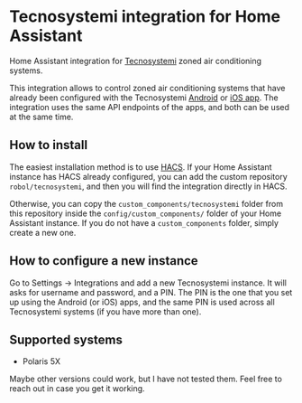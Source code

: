 # Tecnosystemi integration for Home Assistant
Home Assistant integration for [Tecnosystemi](https://www.tecnosystemi.com) zoned air conditioning systems.

This integration allows to control zoned air conditioning systems that have already been configured with
the Tecnosystemi [Android](https://play.google.com/store/apps/details?id=it.tecnosystemi.TS) or 
[iOS app](https://apps.apple.com/it/app/tecnosystemi/id6450835877). 
The integration uses the same API endpoints of the apps, and both can be used at the same time.

## How to install

The easiest installation method is to use [HACS](https://www.hacs.xyz/). If your Home Assistant 
instance has HACS already configured, you can add the custom repository ```robol/tecnosystemi```, 
and then you will find the integration directly in HACS.

Otherwise, you can copy the ``custom_components/tecnosystemi`` folder from 
this repository inside the ``config/custom_components/`` folder of your Home Assistant instance. 
If you do not have a ``custom_components`` folder, simply create a new one.

## How to configure a new instance
Go to Settings -> Integrations and add a new Tecnosystemi instance. It will asks for username 
and password, and a PIN. The PIN is the one that you set up using the Android (or iOS) apps, 
and the same PIN is used across all Tecnosystemi systems (if you have more than one). 

## Supported systems

 * Polaris 5X

Maybe other versions could work, but I have not tested them. Feel free to reach out in case you 
get it working. 

